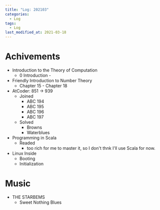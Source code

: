 ```yaml
---
title: "Log: 202103"
categories:
  - Log
tags:
  - Log
last_modified_at: 2021-03-18
---
```


# Achivements

- Introduction to the Theory of Computation
  - 0 Introduction - 
- Friendly Introduction to Number Theory
  - Chapter 15 - Chapter 18
- AtCoder: 851 -> 939
  - Joined
    - ABC 194
    - ABC 195
    - ABC 196
    - ABC 197
  - Solved
    - Browns
    - Waterblues
- Programming in Scala
  - Readed
    - too rich for me to master it, so I don't thnk I'll use Scala for now.  
- Linux Inside
  - Booting
  - Initialization


# Music

- THE STARBEMS
  - Sweet Nothing Blues
